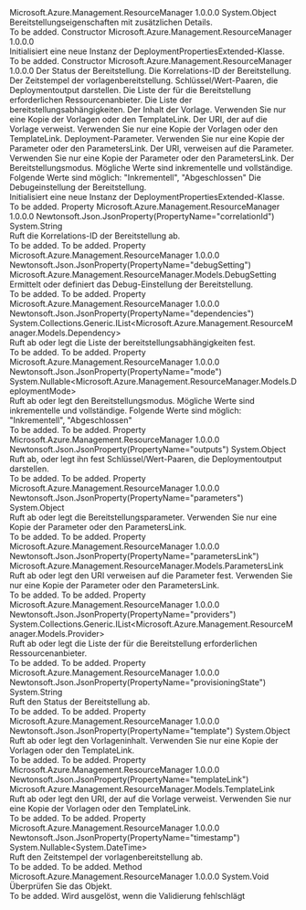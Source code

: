 <Type Name="DeploymentPropertiesExtended" FullName="Microsoft.Azure.Management.ResourceManager.Models.DeploymentPropertiesExtended">
  <TypeSignature Language="C#" Value="public class DeploymentPropertiesExtended" />
  <TypeSignature Language="ILAsm" Value=".class public auto ansi beforefieldinit DeploymentPropertiesExtended extends System.Object" />
  <TypeSignature Language="DocId" Value="T:Microsoft.Azure.Management.ResourceManager.Models.DeploymentPropertiesExtended" />
  <TypeSignature Language="VB.NET" Value="Public Class DeploymentPropertiesExtended" />
  <TypeSignature Language="F#" Value="type DeploymentPropertiesExtended = class" />
  <AssemblyInfo>
    <AssemblyName>Microsoft.Azure.Management.ResourceManager</AssemblyName>
    <AssemblyVersion>1.0.0.0</AssemblyVersion>
  </AssemblyInfo>
  <Base>
    <BaseTypeName>System.Object</BaseTypeName>
  </Base>
  <Interfaces />
  <Docs>
    <summary>
            Bereitstellungseigenschaften mit zusätzlichen Details.
            </summary>
    <remarks>To be added.</remarks>
  </Docs>
  <Members>
    <Member MemberName=".ctor">
      <MemberSignature Language="C#" Value="public DeploymentPropertiesExtended ();" />
      <MemberSignature Language="ILAsm" Value=".method public hidebysig specialname rtspecialname instance void .ctor() cil managed" />
      <MemberSignature Language="DocId" Value="M:Microsoft.Azure.Management.ResourceManager.Models.DeploymentPropertiesExtended.#ctor" />
      <MemberSignature Language="VB.NET" Value="Public Sub New ()" />
      <MemberType>Constructor</MemberType>
      <AssemblyInfo>
        <AssemblyName>Microsoft.Azure.Management.ResourceManager</AssemblyName>
        <AssemblyVersion>1.0.0.0</AssemblyVersion>
      </AssemblyInfo>
      <Parameters />
      <Docs>
        <summary>
            Initialisiert eine neue Instanz der DeploymentPropertiesExtended-Klasse.
            </summary>
        <remarks>To be added.</remarks>
      </Docs>
    </Member>
    <Member MemberName=".ctor">
      <MemberSignature Language="C#" Value="public DeploymentPropertiesExtended (string provisioningState = null, string correlationId = null, Nullable&lt;DateTime&gt; timestamp = null, object outputs = null, System.Collections.Generic.IList&lt;Microsoft.Azure.Management.ResourceManager.Models.Provider&gt; providers = null, System.Collections.Generic.IList&lt;Microsoft.Azure.Management.ResourceManager.Models.Dependency&gt; dependencies = null, object template = null, Microsoft.Azure.Management.ResourceManager.Models.TemplateLink templateLink = null, object parameters = null, Microsoft.Azure.Management.ResourceManager.Models.ParametersLink parametersLink = null, Nullable&lt;Microsoft.Azure.Management.ResourceManager.Models.DeploymentMode&gt; mode = null, Microsoft.Azure.Management.ResourceManager.Models.DebugSetting debugSetting = null);" />
      <MemberSignature Language="ILAsm" Value=".method public hidebysig specialname rtspecialname instance void .ctor(string provisioningState, string correlationId, valuetype System.Nullable`1&lt;valuetype System.DateTime&gt; timestamp, object outputs, class System.Collections.Generic.IList`1&lt;class Microsoft.Azure.Management.ResourceManager.Models.Provider&gt; providers, class System.Collections.Generic.IList`1&lt;class Microsoft.Azure.Management.ResourceManager.Models.Dependency&gt; dependencies, object template, class Microsoft.Azure.Management.ResourceManager.Models.TemplateLink templateLink, object parameters, class Microsoft.Azure.Management.ResourceManager.Models.ParametersLink parametersLink, valuetype System.Nullable`1&lt;valuetype Microsoft.Azure.Management.ResourceManager.Models.DeploymentMode&gt; mode, class Microsoft.Azure.Management.ResourceManager.Models.DebugSetting debugSetting) cil managed" />
      <MemberSignature Language="DocId" Value="M:Microsoft.Azure.Management.ResourceManager.Models.DeploymentPropertiesExtended.#ctor(System.String,System.String,System.Nullable{System.DateTime},System.Object,System.Collections.Generic.IList{Microsoft.Azure.Management.ResourceManager.Models.Provider},System.Collections.Generic.IList{Microsoft.Azure.Management.ResourceManager.Models.Dependency},System.Object,Microsoft.Azure.Management.ResourceManager.Models.TemplateLink,System.Object,Microsoft.Azure.Management.ResourceManager.Models.ParametersLink,System.Nullable{Microsoft.Azure.Management.ResourceManager.Models.DeploymentMode},Microsoft.Azure.Management.ResourceManager.Models.DebugSetting)" />
      <MemberSignature Language="F#" Value="new Microsoft.Azure.Management.ResourceManager.Models.DeploymentPropertiesExtended : string * string * Nullable&lt;DateTime&gt; * obj * System.Collections.Generic.IList&lt;Microsoft.Azure.Management.ResourceManager.Models.Provider&gt; * System.Collections.Generic.IList&lt;Microsoft.Azure.Management.ResourceManager.Models.Dependency&gt; * obj * Microsoft.Azure.Management.ResourceManager.Models.TemplateLink * obj * Microsoft.Azure.Management.ResourceManager.Models.ParametersLink * Nullable&lt;Microsoft.Azure.Management.ResourceManager.Models.DeploymentMode&gt; * Microsoft.Azure.Management.ResourceManager.Models.DebugSetting -&gt; Microsoft.Azure.Management.ResourceManager.Models.DeploymentPropertiesExtended" Usage="new Microsoft.Azure.Management.ResourceManager.Models.DeploymentPropertiesExtended (provisioningState, correlationId, timestamp, outputs, providers, dependencies, template, templateLink, parameters, parametersLink, mode, debugSetting)" />
      <MemberType>Constructor</MemberType>
      <AssemblyInfo>
        <AssemblyName>Microsoft.Azure.Management.ResourceManager</AssemblyName>
        <AssemblyVersion>1.0.0.0</AssemblyVersion>
      </AssemblyInfo>
      <Parameters>
        <Parameter Name="provisioningState" Type="System.String" />
        <Parameter Name="correlationId" Type="System.String" />
        <Parameter Name="timestamp" Type="System.Nullable&lt;System.DateTime&gt;" />
        <Parameter Name="outputs" Type="System.Object" />
        <Parameter Name="providers" Type="System.Collections.Generic.IList&lt;Microsoft.Azure.Management.ResourceManager.Models.Provider&gt;" />
        <Parameter Name="dependencies" Type="System.Collections.Generic.IList&lt;Microsoft.Azure.Management.ResourceManager.Models.Dependency&gt;" />
        <Parameter Name="template" Type="System.Object" />
        <Parameter Name="templateLink" Type="Microsoft.Azure.Management.ResourceManager.Models.TemplateLink" />
        <Parameter Name="parameters" Type="System.Object" />
        <Parameter Name="parametersLink" Type="Microsoft.Azure.Management.ResourceManager.Models.ParametersLink" />
        <Parameter Name="mode" Type="System.Nullable&lt;Microsoft.Azure.Management.ResourceManager.Models.DeploymentMode&gt;" />
        <Parameter Name="debugSetting" Type="Microsoft.Azure.Management.ResourceManager.Models.DebugSetting" />
      </Parameters>
      <Docs>
        <param name="provisioningState">Der Status der Bereitstellung.</param>
        <param name="correlationId">Die Korrelations-ID der Bereitstellung.</param>
        <param name="timestamp">Der Zeitstempel der vorlagenbereitstellung.</param>
        <param name="outputs">Schlüssel/Wert-Paaren, die Deploymentoutput darstellen.</param>
        <param name="providers">Die Liste der für die Bereitstellung erforderlichen Ressourcenanbieter.</param>
        <param name="dependencies">Die Liste der bereitstellungsabhängigkeiten.</param>
        <param name="template">Der Inhalt der Vorlage. Verwenden Sie nur eine Kopie der Vorlagen oder den TemplateLink.</param>
        <param name="templateLink">Der URI, der auf die Vorlage verweist. Verwenden Sie nur eine Kopie der Vorlagen oder den TemplateLink.</param>
        <param name="parameters">Deployment-Parameter. Verwenden Sie nur eine Kopie der Parameter oder den ParametersLink.</param>
        <param name="parametersLink">Der URI, verweisen auf die Parameter.
            Verwenden Sie nur eine Kopie der Parameter oder den ParametersLink.</param>
        <param name="mode">Der Bereitstellungsmodus. Mögliche Werte sind inkrementelle und vollständige. Folgende Werte sind möglich: "Inkrementell", "Abgeschlossen"</param>
        <param name="debugSetting">Die Debugeinstellung der Bereitstellung.</param>
        <summary>
            Initialisiert eine neue Instanz der DeploymentPropertiesExtended-Klasse.
            </summary>
        <remarks>To be added.</remarks>
      </Docs>
    </Member>
    <Member MemberName="CorrelationId">
      <MemberSignature Language="C#" Value="public string CorrelationId { get; }" />
      <MemberSignature Language="ILAsm" Value=".property instance string CorrelationId" />
      <MemberSignature Language="DocId" Value="P:Microsoft.Azure.Management.ResourceManager.Models.DeploymentPropertiesExtended.CorrelationId" />
      <MemberSignature Language="VB.NET" Value="Public ReadOnly Property CorrelationId As String" />
      <MemberSignature Language="F#" Value="member this.CorrelationId : string" Usage="Microsoft.Azure.Management.ResourceManager.Models.DeploymentPropertiesExtended.CorrelationId" />
      <MemberType>Property</MemberType>
      <AssemblyInfo>
        <AssemblyName>Microsoft.Azure.Management.ResourceManager</AssemblyName>
        <AssemblyVersion>1.0.0.0</AssemblyVersion>
      </AssemblyInfo>
      <Attributes>
        <Attribute>
          <AttributeName>Newtonsoft.Json.JsonProperty(PropertyName="correlationId")</AttributeName>
        </Attribute>
      </Attributes>
      <ReturnValue>
        <ReturnType>System.String</ReturnType>
      </ReturnValue>
      <Docs>
        <summary>
            Ruft die Korrelations-ID der Bereitstellung ab.
            </summary>
        <value>To be added.</value>
        <remarks>To be added.</remarks>
      </Docs>
    </Member>
    <Member MemberName="DebugSetting">
      <MemberSignature Language="C#" Value="public Microsoft.Azure.Management.ResourceManager.Models.DebugSetting DebugSetting { get; set; }" />
      <MemberSignature Language="ILAsm" Value=".property instance class Microsoft.Azure.Management.ResourceManager.Models.DebugSetting DebugSetting" />
      <MemberSignature Language="DocId" Value="P:Microsoft.Azure.Management.ResourceManager.Models.DeploymentPropertiesExtended.DebugSetting" />
      <MemberSignature Language="VB.NET" Value="Public Property DebugSetting As DebugSetting" />
      <MemberSignature Language="F#" Value="member this.DebugSetting : Microsoft.Azure.Management.ResourceManager.Models.DebugSetting with get, set" Usage="Microsoft.Azure.Management.ResourceManager.Models.DeploymentPropertiesExtended.DebugSetting" />
      <MemberType>Property</MemberType>
      <AssemblyInfo>
        <AssemblyName>Microsoft.Azure.Management.ResourceManager</AssemblyName>
        <AssemblyVersion>1.0.0.0</AssemblyVersion>
      </AssemblyInfo>
      <Attributes>
        <Attribute>
          <AttributeName>Newtonsoft.Json.JsonProperty(PropertyName="debugSetting")</AttributeName>
        </Attribute>
      </Attributes>
      <ReturnValue>
        <ReturnType>Microsoft.Azure.Management.ResourceManager.Models.DebugSetting</ReturnType>
      </ReturnValue>
      <Docs>
        <summary>
            Ermittelt oder definiert das Debug-Einstellung der Bereitstellung.
            </summary>
        <value>To be added.</value>
        <remarks>To be added.</remarks>
      </Docs>
    </Member>
    <Member MemberName="Dependencies">
      <MemberSignature Language="C#" Value="public System.Collections.Generic.IList&lt;Microsoft.Azure.Management.ResourceManager.Models.Dependency&gt; Dependencies { get; set; }" />
      <MemberSignature Language="ILAsm" Value=".property instance class System.Collections.Generic.IList`1&lt;class Microsoft.Azure.Management.ResourceManager.Models.Dependency&gt; Dependencies" />
      <MemberSignature Language="DocId" Value="P:Microsoft.Azure.Management.ResourceManager.Models.DeploymentPropertiesExtended.Dependencies" />
      <MemberSignature Language="VB.NET" Value="Public Property Dependencies As IList(Of Dependency)" />
      <MemberSignature Language="F#" Value="member this.Dependencies : System.Collections.Generic.IList&lt;Microsoft.Azure.Management.ResourceManager.Models.Dependency&gt; with get, set" Usage="Microsoft.Azure.Management.ResourceManager.Models.DeploymentPropertiesExtended.Dependencies" />
      <MemberType>Property</MemberType>
      <AssemblyInfo>
        <AssemblyName>Microsoft.Azure.Management.ResourceManager</AssemblyName>
        <AssemblyVersion>1.0.0.0</AssemblyVersion>
      </AssemblyInfo>
      <Attributes>
        <Attribute>
          <AttributeName>Newtonsoft.Json.JsonProperty(PropertyName="dependencies")</AttributeName>
        </Attribute>
      </Attributes>
      <ReturnValue>
        <ReturnType>System.Collections.Generic.IList&lt;Microsoft.Azure.Management.ResourceManager.Models.Dependency&gt;</ReturnType>
      </ReturnValue>
      <Docs>
        <summary>
            Ruft ab oder legt die Liste der bereitstellungsabhängigkeiten fest.
            </summary>
        <value>To be added.</value>
        <remarks>To be added.</remarks>
      </Docs>
    </Member>
    <Member MemberName="Mode">
      <MemberSignature Language="C#" Value="public Nullable&lt;Microsoft.Azure.Management.ResourceManager.Models.DeploymentMode&gt; Mode { get; set; }" />
      <MemberSignature Language="ILAsm" Value=".property instance valuetype System.Nullable`1&lt;valuetype Microsoft.Azure.Management.ResourceManager.Models.DeploymentMode&gt; Mode" />
      <MemberSignature Language="DocId" Value="P:Microsoft.Azure.Management.ResourceManager.Models.DeploymentPropertiesExtended.Mode" />
      <MemberSignature Language="VB.NET" Value="Public Property Mode As Nullable(Of DeploymentMode)" />
      <MemberSignature Language="F#" Value="member this.Mode : Nullable&lt;Microsoft.Azure.Management.ResourceManager.Models.DeploymentMode&gt; with get, set" Usage="Microsoft.Azure.Management.ResourceManager.Models.DeploymentPropertiesExtended.Mode" />
      <MemberType>Property</MemberType>
      <AssemblyInfo>
        <AssemblyName>Microsoft.Azure.Management.ResourceManager</AssemblyName>
        <AssemblyVersion>1.0.0.0</AssemblyVersion>
      </AssemblyInfo>
      <Attributes>
        <Attribute>
          <AttributeName>Newtonsoft.Json.JsonProperty(PropertyName="mode")</AttributeName>
        </Attribute>
      </Attributes>
      <ReturnValue>
        <ReturnType>System.Nullable&lt;Microsoft.Azure.Management.ResourceManager.Models.DeploymentMode&gt;</ReturnType>
      </ReturnValue>
      <Docs>
        <summary>
            Ruft ab oder legt den Bereitstellungsmodus. Mögliche Werte sind inkrementelle und vollständige. Folgende Werte sind möglich: "Inkrementell", "Abgeschlossen"
            </summary>
        <value>To be added.</value>
        <remarks>To be added.</remarks>
      </Docs>
    </Member>
    <Member MemberName="Outputs">
      <MemberSignature Language="C#" Value="public object Outputs { get; set; }" />
      <MemberSignature Language="ILAsm" Value=".property instance object Outputs" />
      <MemberSignature Language="DocId" Value="P:Microsoft.Azure.Management.ResourceManager.Models.DeploymentPropertiesExtended.Outputs" />
      <MemberSignature Language="VB.NET" Value="Public Property Outputs As Object" />
      <MemberSignature Language="F#" Value="member this.Outputs : obj with get, set" Usage="Microsoft.Azure.Management.ResourceManager.Models.DeploymentPropertiesExtended.Outputs" />
      <MemberType>Property</MemberType>
      <AssemblyInfo>
        <AssemblyName>Microsoft.Azure.Management.ResourceManager</AssemblyName>
        <AssemblyVersion>1.0.0.0</AssemblyVersion>
      </AssemblyInfo>
      <Attributes>
        <Attribute>
          <AttributeName>Newtonsoft.Json.JsonProperty(PropertyName="outputs")</AttributeName>
        </Attribute>
      </Attributes>
      <ReturnValue>
        <ReturnType>System.Object</ReturnType>
      </ReturnValue>
      <Docs>
        <summary>
            Ruft ab, oder legt ihn fest Schlüssel/Wert-Paaren, die Deploymentoutput darstellen.
            </summary>
        <value>To be added.</value>
        <remarks>To be added.</remarks>
      </Docs>
    </Member>
    <Member MemberName="Parameters">
      <MemberSignature Language="C#" Value="public object Parameters { get; set; }" />
      <MemberSignature Language="ILAsm" Value=".property instance object Parameters" />
      <MemberSignature Language="DocId" Value="P:Microsoft.Azure.Management.ResourceManager.Models.DeploymentPropertiesExtended.Parameters" />
      <MemberSignature Language="VB.NET" Value="Public Property Parameters As Object" />
      <MemberSignature Language="F#" Value="member this.Parameters : obj with get, set" Usage="Microsoft.Azure.Management.ResourceManager.Models.DeploymentPropertiesExtended.Parameters" />
      <MemberType>Property</MemberType>
      <AssemblyInfo>
        <AssemblyName>Microsoft.Azure.Management.ResourceManager</AssemblyName>
        <AssemblyVersion>1.0.0.0</AssemblyVersion>
      </AssemblyInfo>
      <Attributes>
        <Attribute>
          <AttributeName>Newtonsoft.Json.JsonProperty(PropertyName="parameters")</AttributeName>
        </Attribute>
      </Attributes>
      <ReturnValue>
        <ReturnType>System.Object</ReturnType>
      </ReturnValue>
      <Docs>
        <summary>
            Ruft ab oder legt die Bereitstellungsparameter. Verwenden Sie nur eine Kopie der Parameter oder den ParametersLink.
            </summary>
        <value>To be added.</value>
        <remarks>To be added.</remarks>
      </Docs>
    </Member>
    <Member MemberName="ParametersLink">
      <MemberSignature Language="C#" Value="public Microsoft.Azure.Management.ResourceManager.Models.ParametersLink ParametersLink { get; set; }" />
      <MemberSignature Language="ILAsm" Value=".property instance class Microsoft.Azure.Management.ResourceManager.Models.ParametersLink ParametersLink" />
      <MemberSignature Language="DocId" Value="P:Microsoft.Azure.Management.ResourceManager.Models.DeploymentPropertiesExtended.ParametersLink" />
      <MemberSignature Language="VB.NET" Value="Public Property ParametersLink As ParametersLink" />
      <MemberSignature Language="F#" Value="member this.ParametersLink : Microsoft.Azure.Management.ResourceManager.Models.ParametersLink with get, set" Usage="Microsoft.Azure.Management.ResourceManager.Models.DeploymentPropertiesExtended.ParametersLink" />
      <MemberType>Property</MemberType>
      <AssemblyInfo>
        <AssemblyName>Microsoft.Azure.Management.ResourceManager</AssemblyName>
        <AssemblyVersion>1.0.0.0</AssemblyVersion>
      </AssemblyInfo>
      <Attributes>
        <Attribute>
          <AttributeName>Newtonsoft.Json.JsonProperty(PropertyName="parametersLink")</AttributeName>
        </Attribute>
      </Attributes>
      <ReturnValue>
        <ReturnType>Microsoft.Azure.Management.ResourceManager.Models.ParametersLink</ReturnType>
      </ReturnValue>
      <Docs>
        <summary>
            Ruft ab oder legt den URI verweisen auf die Parameter fest. Verwenden Sie nur eine Kopie der Parameter oder den ParametersLink.
            </summary>
        <value>To be added.</value>
        <remarks>To be added.</remarks>
      </Docs>
    </Member>
    <Member MemberName="Providers">
      <MemberSignature Language="C#" Value="public System.Collections.Generic.IList&lt;Microsoft.Azure.Management.ResourceManager.Models.Provider&gt; Providers { get; set; }" />
      <MemberSignature Language="ILAsm" Value=".property instance class System.Collections.Generic.IList`1&lt;class Microsoft.Azure.Management.ResourceManager.Models.Provider&gt; Providers" />
      <MemberSignature Language="DocId" Value="P:Microsoft.Azure.Management.ResourceManager.Models.DeploymentPropertiesExtended.Providers" />
      <MemberSignature Language="VB.NET" Value="Public Property Providers As IList(Of Provider)" />
      <MemberSignature Language="F#" Value="member this.Providers : System.Collections.Generic.IList&lt;Microsoft.Azure.Management.ResourceManager.Models.Provider&gt; with get, set" Usage="Microsoft.Azure.Management.ResourceManager.Models.DeploymentPropertiesExtended.Providers" />
      <MemberType>Property</MemberType>
      <AssemblyInfo>
        <AssemblyName>Microsoft.Azure.Management.ResourceManager</AssemblyName>
        <AssemblyVersion>1.0.0.0</AssemblyVersion>
      </AssemblyInfo>
      <Attributes>
        <Attribute>
          <AttributeName>Newtonsoft.Json.JsonProperty(PropertyName="providers")</AttributeName>
        </Attribute>
      </Attributes>
      <ReturnValue>
        <ReturnType>System.Collections.Generic.IList&lt;Microsoft.Azure.Management.ResourceManager.Models.Provider&gt;</ReturnType>
      </ReturnValue>
      <Docs>
        <summary>
            Ruft ab oder legt die Liste der für die Bereitstellung erforderlichen Ressourcenanbieter.
            </summary>
        <value>To be added.</value>
        <remarks>To be added.</remarks>
      </Docs>
    </Member>
    <Member MemberName="ProvisioningState">
      <MemberSignature Language="C#" Value="public string ProvisioningState { get; }" />
      <MemberSignature Language="ILAsm" Value=".property instance string ProvisioningState" />
      <MemberSignature Language="DocId" Value="P:Microsoft.Azure.Management.ResourceManager.Models.DeploymentPropertiesExtended.ProvisioningState" />
      <MemberSignature Language="VB.NET" Value="Public ReadOnly Property ProvisioningState As String" />
      <MemberSignature Language="F#" Value="member this.ProvisioningState : string" Usage="Microsoft.Azure.Management.ResourceManager.Models.DeploymentPropertiesExtended.ProvisioningState" />
      <MemberType>Property</MemberType>
      <AssemblyInfo>
        <AssemblyName>Microsoft.Azure.Management.ResourceManager</AssemblyName>
        <AssemblyVersion>1.0.0.0</AssemblyVersion>
      </AssemblyInfo>
      <Attributes>
        <Attribute>
          <AttributeName>Newtonsoft.Json.JsonProperty(PropertyName="provisioningState")</AttributeName>
        </Attribute>
      </Attributes>
      <ReturnValue>
        <ReturnType>System.String</ReturnType>
      </ReturnValue>
      <Docs>
        <summary>
            Ruft den Status der Bereitstellung ab.
            </summary>
        <value>To be added.</value>
        <remarks>To be added.</remarks>
      </Docs>
    </Member>
    <Member MemberName="Template">
      <MemberSignature Language="C#" Value="public object Template { get; set; }" />
      <MemberSignature Language="ILAsm" Value=".property instance object Template" />
      <MemberSignature Language="DocId" Value="P:Microsoft.Azure.Management.ResourceManager.Models.DeploymentPropertiesExtended.Template" />
      <MemberSignature Language="VB.NET" Value="Public Property Template As Object" />
      <MemberSignature Language="F#" Value="member this.Template : obj with get, set" Usage="Microsoft.Azure.Management.ResourceManager.Models.DeploymentPropertiesExtended.Template" />
      <MemberType>Property</MemberType>
      <AssemblyInfo>
        <AssemblyName>Microsoft.Azure.Management.ResourceManager</AssemblyName>
        <AssemblyVersion>1.0.0.0</AssemblyVersion>
      </AssemblyInfo>
      <Attributes>
        <Attribute>
          <AttributeName>Newtonsoft.Json.JsonProperty(PropertyName="template")</AttributeName>
        </Attribute>
      </Attributes>
      <ReturnValue>
        <ReturnType>System.Object</ReturnType>
      </ReturnValue>
      <Docs>
        <summary>
            Ruft ab oder legt den Vorlageninhalt. Verwenden Sie nur eine Kopie der Vorlagen oder den TemplateLink.
            </summary>
        <value>To be added.</value>
        <remarks>To be added.</remarks>
      </Docs>
    </Member>
    <Member MemberName="TemplateLink">
      <MemberSignature Language="C#" Value="public Microsoft.Azure.Management.ResourceManager.Models.TemplateLink TemplateLink { get; set; }" />
      <MemberSignature Language="ILAsm" Value=".property instance class Microsoft.Azure.Management.ResourceManager.Models.TemplateLink TemplateLink" />
      <MemberSignature Language="DocId" Value="P:Microsoft.Azure.Management.ResourceManager.Models.DeploymentPropertiesExtended.TemplateLink" />
      <MemberSignature Language="VB.NET" Value="Public Property TemplateLink As TemplateLink" />
      <MemberSignature Language="F#" Value="member this.TemplateLink : Microsoft.Azure.Management.ResourceManager.Models.TemplateLink with get, set" Usage="Microsoft.Azure.Management.ResourceManager.Models.DeploymentPropertiesExtended.TemplateLink" />
      <MemberType>Property</MemberType>
      <AssemblyInfo>
        <AssemblyName>Microsoft.Azure.Management.ResourceManager</AssemblyName>
        <AssemblyVersion>1.0.0.0</AssemblyVersion>
      </AssemblyInfo>
      <Attributes>
        <Attribute>
          <AttributeName>Newtonsoft.Json.JsonProperty(PropertyName="templateLink")</AttributeName>
        </Attribute>
      </Attributes>
      <ReturnValue>
        <ReturnType>Microsoft.Azure.Management.ResourceManager.Models.TemplateLink</ReturnType>
      </ReturnValue>
      <Docs>
        <summary>
            Ruft ab oder legt den URI, der auf die Vorlage verweist. Verwenden Sie nur eine Kopie der Vorlagen oder den TemplateLink.
            </summary>
        <value>To be added.</value>
        <remarks>To be added.</remarks>
      </Docs>
    </Member>
    <Member MemberName="Timestamp">
      <MemberSignature Language="C#" Value="public Nullable&lt;DateTime&gt; Timestamp { get; }" />
      <MemberSignature Language="ILAsm" Value=".property instance valuetype System.Nullable`1&lt;valuetype System.DateTime&gt; Timestamp" />
      <MemberSignature Language="DocId" Value="P:Microsoft.Azure.Management.ResourceManager.Models.DeploymentPropertiesExtended.Timestamp" />
      <MemberSignature Language="VB.NET" Value="Public ReadOnly Property Timestamp As Nullable(Of DateTime)" />
      <MemberSignature Language="F#" Value="member this.Timestamp : Nullable&lt;DateTime&gt;" Usage="Microsoft.Azure.Management.ResourceManager.Models.DeploymentPropertiesExtended.Timestamp" />
      <MemberType>Property</MemberType>
      <AssemblyInfo>
        <AssemblyName>Microsoft.Azure.Management.ResourceManager</AssemblyName>
        <AssemblyVersion>1.0.0.0</AssemblyVersion>
      </AssemblyInfo>
      <Attributes>
        <Attribute>
          <AttributeName>Newtonsoft.Json.JsonProperty(PropertyName="timestamp")</AttributeName>
        </Attribute>
      </Attributes>
      <ReturnValue>
        <ReturnType>System.Nullable&lt;System.DateTime&gt;</ReturnType>
      </ReturnValue>
      <Docs>
        <summary>
            Ruft den Zeitstempel der vorlagenbereitstellung ab.
            </summary>
        <value>To be added.</value>
        <remarks>To be added.</remarks>
      </Docs>
    </Member>
    <Member MemberName="Validate">
      <MemberSignature Language="C#" Value="public virtual void Validate ();" />
      <MemberSignature Language="ILAsm" Value=".method public hidebysig newslot virtual instance void Validate() cil managed" />
      <MemberSignature Language="DocId" Value="M:Microsoft.Azure.Management.ResourceManager.Models.DeploymentPropertiesExtended.Validate" />
      <MemberSignature Language="VB.NET" Value="Public Overridable Sub Validate ()" />
      <MemberSignature Language="F#" Value="abstract member Validate : unit -&gt; unit&#xA;override this.Validate : unit -&gt; unit" Usage="deploymentPropertiesExtended.Validate " />
      <MemberType>Method</MemberType>
      <AssemblyInfo>
        <AssemblyName>Microsoft.Azure.Management.ResourceManager</AssemblyName>
        <AssemblyVersion>1.0.0.0</AssemblyVersion>
      </AssemblyInfo>
      <ReturnValue>
        <ReturnType>System.Void</ReturnType>
      </ReturnValue>
      <Parameters />
      <Docs>
        <summary>
            Überprüfen Sie das Objekt.
            </summary>
        <remarks>To be added.</remarks>
        <exception cref="T:Microsoft.Rest.ValidationException">
            Wird ausgelöst, wenn die Validierung fehlschlägt
            </exception>
      </Docs>
    </Member>
  </Members>
</Type>